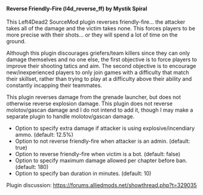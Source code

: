 #### Reverse Friendly-Fire (l4d_reverse_ff) by Mystik Spiral

This Left4Dead2 SourceMod plugin reverses friendly-fire... the attacker takes all of the damage and the victim takes none. This forces players to be more precise with their shots... or they will spend a lot of time on the ground.

Although this plugin discourages griefers/team killers since they can only damage themselves and no one else, the first objective is to force players to improve their shooting tatics and aim. The second objective is to encourage new/inexperienced players to only join games with a difficulty that match their skillset, rather than trying to play at a difficulty above their ability and constantly incapping their teammates.

This plugin reverses damage from the grenade launcher, but does not otherwise reverse explosion damage. This plugin does not reverse molotov/gascan damage and I do not intend to add it, though I may make a separate plugin to handle molotov/gascan damage.

- Option to specify extra damage if attacker is using explosive/incendiary ammo. (default: 12.5%)
- Option to not reverse friendly-fire when attacker is an admin. (default: true)
- Option to reverse friendly-fire when victim is a bot. (default: false)
- Option to specify maximum damage allowed per chapter before ban. (default: 180)
- Option to specify ban duration in minutes. (default: 10)

Plugin discussion: https://forums.alliedmods.net/showthread.php?t=329035
